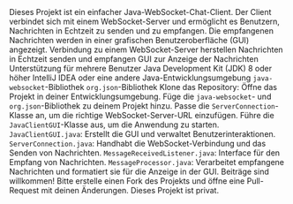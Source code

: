<?xml version="1.0" encoding="UTF-8"?>
<!DOCTYPE readme SYSTEM "readme.dtd">
<readme>
  <title>Java WebSocket Chat Client</title>
  
  <description>
    <paragraph>
      Dieses Projekt ist ein einfacher Java-WebSocket-Chat-Client. Der Client verbindet sich mit einem WebSocket-Server und ermöglicht es Benutzern, Nachrichten in Echtzeit zu senden und zu empfangen. Die empfangenen Nachrichten werden in einer grafischen Benutzeroberfläche (GUI) angezeigt.
    </paragraph>
  </description>
  
  <features>
    <list>
      <item>Verbindung zu einem WebSocket-Server herstellen</item>
      <item>Nachrichten in Echtzeit senden und empfangen</item>
      <item>GUI zur Anzeige der Nachrichten</item>
      <item>Unterstützung für mehrere Benutzer</item>
    </list>
  </features>
  
  <requirements>
    <list>
      <item>Java Development Kit (JDK) 8 oder höher</item>
      <item>IntelliJ IDEA oder eine andere Java-Entwicklungsumgebung</item>
      <item><code>java-websocket</code>-Bibliothek</item>
      <item><code>org.json</code>-Bibliothek</item>
    </list>
  </requirements>
  
  <installation>
    <steps>
      <step>Klone das Repository:</step>
      <step>Öffne das Projekt in deiner Entwicklungsumgebung.</step>
      <step>Füge die <code>java-websocket</code>- und <code>org.json</code>-Bibliothek zu deinem Projekt hinzu.</step>
    </steps>
  </installation>
  
  <usage>
    <steps>
      <step>Passe die <code>ServerConnection</code>-Klasse an, um die richtige WebSocket-Server-URL einzufügen.</step>
      <step>Führe die <code>JavaClientGUI</code>-Klasse aus, um die Anwendung zu starten.</step>
    </steps>
  </usage>
  
  <projectStructure>
    <list>
      <item><code>JavaClientGUI.java</code>: Erstellt die GUI und verwaltet Benutzerinteraktionen.</item>
      <item><code>ServerConnection.java</code>: Handhabt die WebSocket-Verbindung und das Senden von Nachrichten.</item>
      <item><code>MessageReceivedListener.java</code>: Interface für den Empfang von Nachrichten.</item>
      <item><code>MessageProcessor.java</code>: Verarbeitet empfangene Nachrichten und formatiert sie für die Anzeige in der GUI.</item>
    </list>
  </projectStructure>
  
  <contribution>
    <paragraph>Beiträge sind willkommen! Bitte erstelle einen Fork des Projekts und öffne eine Pull-Request mit deinen Änderungen.</paragraph>
  </contribution>
  
  <license>
    <paragraph>Dieses Projekt ist privat.</paragraph>
  </license>
</readme>

